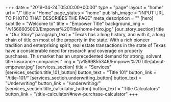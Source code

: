 +++
date = "2019-04-24T05:00:00+00:00"
type = "page"
layout = "home"
url = "/"
title = "Home"
page_status = "home"
publish_image = "INPUT URL TO PHOTO THAT DESCRIBES THE PAGE"
meta_description = ""
[hero]
subtitle = "Welcome to"
title = "Empower Title"
background_img = "/v1566605000/Empower%20Title/home-hero.jpg"
[our_story_section]
title = "Our Story"
paragraph_text = "Texas has a long history, and with it, a long chain of title on most of the property in the state. With a rich pioneer tradition and enterprising spirit, real estate transactions in the state of Texas have a considerable need for research and coverage on property purchases. This market has an unprecedented demand for strong, solvent title insurance companies."
img = "/v1569855346/Empower%20Title/about-empower.jpg"
[services_section]
title = "Services"
[services_section.title_101_button]
button_text = "Title 101"
button_link = "/title-101/"
[services_section.underwriting_button]
button_text = "Underwriting"
button_link = "/underwriting/"
[services_section.title_calculator_button]
button_text = "Title Calculators"
button_link = "/title-calculator/#new-purchase-calculator"
+++